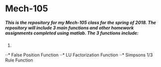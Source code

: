 # Mech-105

##### This is the repository for my Mech-105 class for the spring of 2018. The repository will include 3 main functions and other homework assignments completed using matlab. The 3 functions include:
1.
⋅⋅* False Position Function
⋅⋅* LU Factorization Function
⋅⋅* Simpsons 1/3 Rule Function
